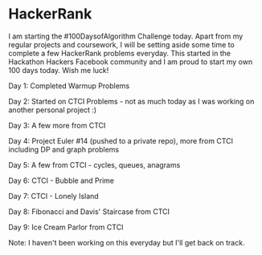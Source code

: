 # HackerRank

I am starting the #100DaysofAlgorithm Challenge today. Apart from my regular projects and coursework, I will be setting aside some time to complete a few HackerRank problems everyday. This started in the Hackathon Hackers Facebook community and I am proud to start my own 100 days today. Wish me luck!

Day 1: Completed Warmup Problems

Day 2: Started on CTCI Problems - not as much today as I was working on another personal project :)

Day 3: A few more from CTCI

Day 4: Project Euler #14 (pushed to a private repo), more from CTCI including DP and graph problems

Day 5: A few from CTCI - cycles, queues, anagrams

Day 6: CTCI - Bubble and Prime

Day 7: CTCI - Lonely Island 

Day 8: Fibonacci and Davis' Staircase from CTCI

Day 9: Ice Cream Parlor from CTCI

Note: I haven't been working on this everyday but I'll get back on track.
